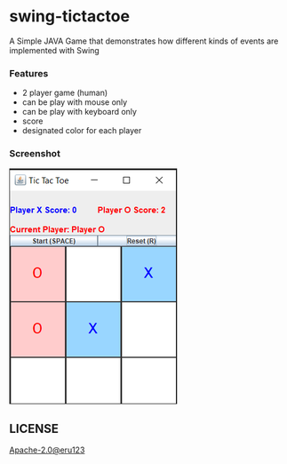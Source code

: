 # swing-tictactoe
A Simple JAVA Game that demonstrates how different kinds of events are implemented with Swing


### Features
 - 2 player game (human)
 - can be play with mouse only
 - can be play with keyboard only
 - score
 - designated color for each player

### Screenshot
![](tictactoe-screenshot.PNG)

## LICENSE 
[Apache-2.0](https://www.apache.org/licenses/LICENSE-2.0)[@eru123](https://github.com/eru123)
